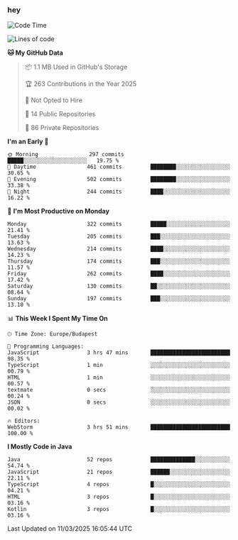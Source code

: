 ### hey

<!--START_SECTION:waka-->
![Code Time](http://img.shields.io/badge/Code%20Time-1%2C123%20hrs%2020%20mins-blue)

![Lines of code](https://img.shields.io/badge/From%20Hello%20World%20I%27ve%20Written-2.5%20million%20lines%20of%20code-blue)

**🐱 My GitHub Data** 

> 📦 1.1 MB Used in GitHub's Storage 
 > 
> 🏆 263 Contributions in the Year 2025
 > 
> 🚫 Not Opted to Hire
 > 
> 📜 14 Public Repositories 
 > 
> 🔑 86 Private Repositories 
 > 
**I'm an Early 🐤** 

```text
🌞 Morning                297 commits         █████░░░░░░░░░░░░░░░░░░░░   19.75 % 
🌆 Daytime                461 commits         ████████░░░░░░░░░░░░░░░░░   30.65 % 
🌃 Evening                502 commits         ████████░░░░░░░░░░░░░░░░░   33.38 % 
🌙 Night                  244 commits         ████░░░░░░░░░░░░░░░░░░░░░   16.22 % 
```
📅 **I'm Most Productive on Monday** 

```text
Monday                   322 commits         █████░░░░░░░░░░░░░░░░░░░░   21.41 % 
Tuesday                  205 commits         ███░░░░░░░░░░░░░░░░░░░░░░   13.63 % 
Wednesday                214 commits         ████░░░░░░░░░░░░░░░░░░░░░   14.23 % 
Thursday                 174 commits         ███░░░░░░░░░░░░░░░░░░░░░░   11.57 % 
Friday                   262 commits         ████░░░░░░░░░░░░░░░░░░░░░   17.42 % 
Saturday                 130 commits         ██░░░░░░░░░░░░░░░░░░░░░░░   08.64 % 
Sunday                   197 commits         ███░░░░░░░░░░░░░░░░░░░░░░   13.10 % 
```


📊 **This Week I Spent My Time On** 

```text
🕑︎ Time Zone: Europe/Budapest

💬 Programming Languages: 
JavaScript               3 hrs 47 mins       █████████████████████████   98.35 % 
TypeScript               1 min               ░░░░░░░░░░░░░░░░░░░░░░░░░   00.79 % 
HTML                     1 min               ░░░░░░░░░░░░░░░░░░░░░░░░░   00.57 % 
textmate                 0 secs              ░░░░░░░░░░░░░░░░░░░░░░░░░   00.24 % 
JSON                     0 secs              ░░░░░░░░░░░░░░░░░░░░░░░░░   00.02 % 

🔥 Editors: 
WebStorm                 3 hrs 51 mins       █████████████████████████   100.00 % 
```

**I Mostly Code in Java** 

```text
Java                     52 repos            ██████████████░░░░░░░░░░░   54.74 % 
JavaScript               21 repos            ██████░░░░░░░░░░░░░░░░░░░   22.11 % 
TypeScript               4 repos             █░░░░░░░░░░░░░░░░░░░░░░░░   04.21 % 
HTML                     3 repos             █░░░░░░░░░░░░░░░░░░░░░░░░   03.16 % 
Kotlin                   3 repos             █░░░░░░░░░░░░░░░░░░░░░░░░   03.16 % 
```




 Last Updated on 11/03/2025 16:05:44 UTC
<!--END_SECTION:waka-->
